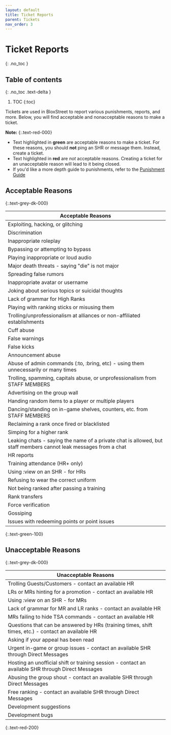 ```yaml
---
layout: default
title: Ticket Reports
parent: Tickets
nav_order: 3
---
```


# Ticket Reports
{: .no_toc }

## Table of contents
{: .no_toc .text-delta }

1. TOC
{:toc}

Tickets are used in BloxStreet to report various punishments, reports, and more. Below, you will find acceptable and nonacceptable reasons to make a ticket.

**Note:**
{:.text-red-000} 
- Text highlighted in **green** are acceptable reasons to make a ticket. For these reasons, you should **not** ping an SHR or message them. Instead, create a ticket.
- Text highlighted in **red** are *not* acceptable reasons. Creating a ticket for an unacceptable reason will lead to it being closed. 
- If you'd like a more depth guide to punishments, refer to the [Punishment Guide](https://support.bloxstreet.store/guides/punishment-guide.html)

## Acceptable Reasons
{:.text-grey-dk-000}

| Acceptable Reasons | 
| ------ | 
| Exploiting, hacking, or glitching | 
| Discrimination |
| Inappropriate roleplay | 
| Bypassing or attempting to bypass | 
| Playing inappropriate or loud audio | 
| Major death threats - saying "die" is not major | 
| Spreading false rumors | 
| Inappropriate avatar or username | 
| Joking about serious topics or suicidal thoughts | 
| Lack of grammar for High Ranks | 
| Playing with ranking sticks or misusing them | 
| Trolling/unprofessionalism at alliances or non-affiliated establishments | 
| Cuff abuse | 
| False warnings |
| False kicks | 
| Announcement abuse | 
| Abuse of admin commands (:to, :bring, etc) - using them unnecessarily or many times | 
| Trolling, spamming, capitals abuse, or unprofessionalism from STAFF MEMBERS |
| Advertising on the group wall | 
| Handing random items to a player or multiple players |
| Dancing/standing on in-game shelves, counters, etc. from STAFF MEMBERS | 
| Reclaiming a rank once fired or blacklisted | 
| Simping for a higher rank | 
| Leaking chats - saying the name of a private chat is allowed, but staff members cannot leak messages from a chat |
| HR reports |
| Training attendance (HR+ only) |
| Using :view on an SHR - for HRs |
| Refusing to wear the correct uniform |
| Not being ranked after passing a training |
| Rank transfers | 
| Force verification |
| Gossiping |
| Issues with redeeming points or point issues |
{:.text-green-100} 

## Unacceptable Reasons 
{:.text-grey-dk-000}

| Unacceptable Reasons | 
| ------ | 
| Trolling Guests/Customers - contact an available HR |
| LRs or MRs hinting for a promotion - contact an available HR | 
| Using :view on an SHR - for MRs |
| Lack of grammar for MR and LR ranks - contact an available HR | 
| MRs failing to hide TSA commands - contact an available HR | 
| Questions that can be answered by HRs (training times, shift times, etc.) - contact an available HR | 
| Asking if your appeal has been read | 
| Urgent in-game or group issues - contact an available SHR through Direct Messages | 
| Hosting an unofficial shift or training session - contact an available SHR through Direct Messages |
| Abusing the group shout - contact an available SHR through Direct Messages |
| Free ranking - contact an available SHR through Direct Messages |
| Development suggestions |
| Development bugs |
{:.text-red-200} 
